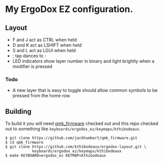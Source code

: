 # My ErgoDox EZ configuration.

## Layout
* F and J act as CTRL when held
* D and K act as LSHIFT when held
* S and L act as LGUI when held
* ; tap dances to :
* LED indicators show layer number in binary and light brightly when a modifier
  is pressed

### Todo
* A new layer that is easy to toggle should allow common symbols to be pressed from the home row.

## Building

To build it you will need [qmk_firmware][qmk] checked out and this repo checked
out to something like `keyboards/ergodox_ez/keymaps/kthibodeaux`.

 [qmk]: https://github.com/jackhumbert/qmk_firmware

```
$ git clone https://github.com/jackhumbert/qmk_firmware.git
$ cd qmk_firmware
$ git clone https://github.com/kthibodeaux/ergodox-layout.git \
            keyboards/ergodox_ez/keymaps/kthibodeaux
$ make KEYBOARD=ergodox_ez KEYMAP=kthibodeaux
```
